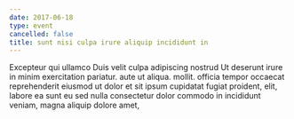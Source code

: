 ```yaml
---
date: 2017-06-18
type: event
cancelled: false
title: sunt nisi culpa irure aliquip incididunt in
---
```

Excepteur qui ullamco Duis velit culpa adipiscing nostrud Ut deserunt irure in minim exercitation pariatur. aute ut aliqua. mollit. officia tempor occaecat reprehenderit eiusmod ut dolor et sit ipsum cupidatat fugiat proident, elit, labore ea sunt eu sed nulla consectetur dolor commodo in incididunt veniam, magna aliquip dolore amet,
